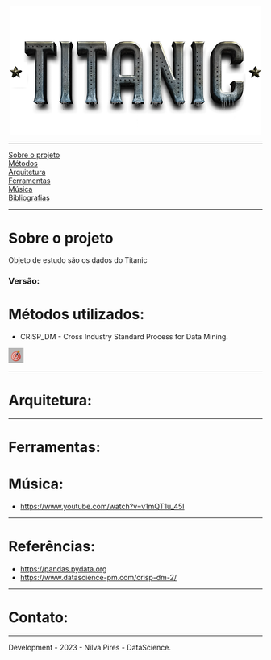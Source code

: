 <p align="center">
    <img width="500px" src="img/titanic_logo.png">
</p>

___

[Sobre o projeto](#Sobre-o-projeto)<br>
[Métodos](#Métodos-utilizados)<br>
[Arquitetura](#Arquitetura)<br>
[Ferramentas](#Ferramentas)<br>
[Música](#Música)<br>
[Bibliografias](#Referências-Bibliográfica)<br>
___
# Sobre o projeto
Objeto de estudo são os dados do Titanic

### Versão:


# Métodos utilizados:
* CRISP_DM - Cross Industry Standard Process for Data Mining.

<p align="left">
    <img width="30px" src="img/alvo.jpg">
</p>


___

# Arquitetura:

___
# Ferramentas:

# Música:
* https://www.youtube.com/watch?v=v1mQT1u_45I
___

# Referências:
* https://pandas.pydata.org
* https://www.datascience-pm.com/crisp-dm-2/

___
# Contato:

___
Development - 2023 - Nilva Pires - DataScience.

